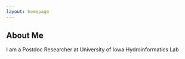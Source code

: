 ```yaml
---
layout: homepage
---
```


## About Me

I am a Postdoc Researcher at University of Iowa Hydroinformatics Lab
